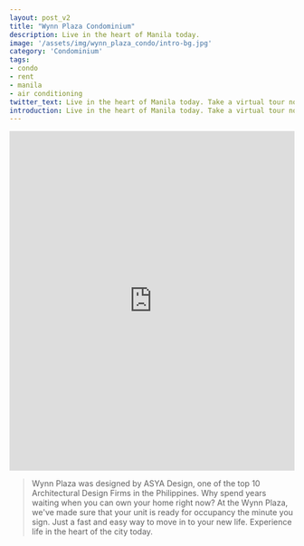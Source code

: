 ```yaml
---
layout: post_v2
title: "Wynn Plaza Condominium"
description: Live in the heart of Manila today.
image: '/assets/img/wynn_plaza_condo/intro-bg.jpg'
category: 'Condominium'
tags:
- condo
- rent
- manila
- air conditioning
twitter_text: Live in the heart of Manila today. Take a virtual tour now.
introduction: Live in the heart of Manila today. Take a virtual tour now.
---
```

<iframe  style="width: 900px; height: 600px; border: none; max-width: 100%;" frameborder="0" allow="vr,gyroscope,accelerometer,fullscreen" scrolling="no" allowfullscreen="true" src="https://kuula.co/share/7Pgb2?fs=1&vr=1&thumbs=1&chromeless=1&logo=1"></iframe>

>Wynn Plaza was designed by ASYA Design, one of the top 10 Architectural Design Firms in the Philippines. Why spend years waiting when you can own your home right now? At the Wynn Plaza, we've made sure that your unit is ready for occupancy the minute you sign. Just a fast and easy way to move in to your new life. Experience life in the heart of the city today.
